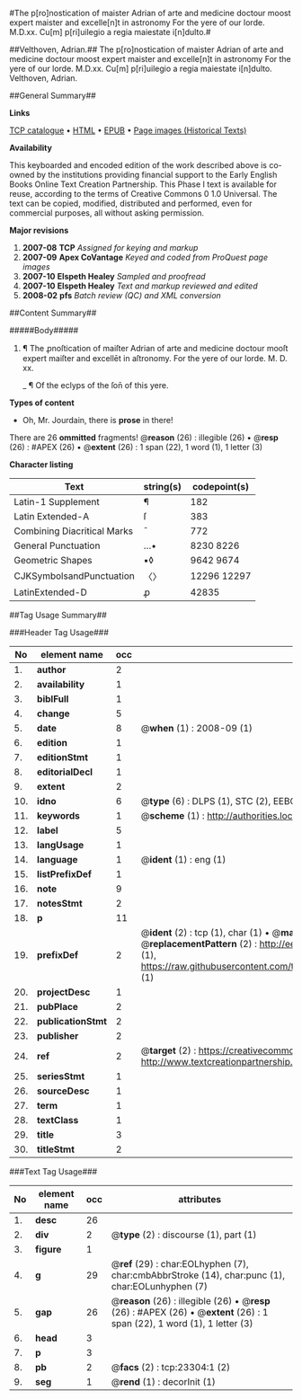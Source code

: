 #The p[ro]nostication of maister Adrian of arte and medicine doctour moost expert maister and excelle[n]t in astronomy For the yere of our lorde. M.D.xx. Cu[m] p[ri]uilegio a regia maiestate i[n]dulto.#

##Velthoven, Adrian.##
The p[ro]nostication of maister Adrian of arte and medicine doctour moost expert maister and excelle[n]t in astronomy For the yere of our lorde. M.D.xx. Cu[m] p[ri]uilegio a regia maiestate i[n]dulto.
Velthoven, Adrian.

##General Summary##

**Links**

[TCP catalogue](http://www.ota.ox.ac.uk/tcp/)  • 
[HTML](http://tei.it.ox.ac.uk/tcp/Texts-HTML/free/A17/A17188.html)  • 
[EPUB](http://tei.it.ox.ac.uk/tcp/Texts-EPUB/free/A17/A17188.epub) • 
[Page images (Historical Texts)](https://data.historicaltexts.jisc.ac.uk/view?pubId=eebo-99857550e&pageId=eebo-99857550e-23304-1)

**Availability**

This keyboarded and encoded edition of the
	       work described above is co-owned by the institutions
	       providing financial support to the Early English Books
	       Online Text Creation Partnership. This Phase I text is
	       available for reuse, according to the terms of Creative
	       Commons 0 1.0 Universal. The text can be copied,
	       modified, distributed and performed, even for
	       commercial purposes, all without asking permission.

**Major revisions**

1. __2007-08__ __TCP__ *Assigned for keying and markup*
1. __2007-09__ __Apex CoVantage__ *Keyed and coded from ProQuest page images*
1. __2007-10__ __Elspeth Healey__ *Sampled and proofread*
1. __2007-10__ __Elspeth Healey__ *Text and markup reviewed and edited*
1. __2008-02__ __pfs__ *Batch review (QC) and XML conversion*

##Content Summary##

#####Body#####

1. ¶ The ꝓnoſtication of maiſter Adrian of arte and medicine doctour mooſt expert maiſter and excellēt in aſtronomy. For the yere of our lorde. M. D. xx.

    _ ¶ Of the eclyps of the ſon̄ of this yere.

**Types of content**

  * Oh, Mr. Jourdain, there is **prose** in there!

There are 26 **ommitted** fragments! 
 @__reason__ (26) : illegible (26)  •  @__resp__ (26) : #APEX (26)  •  @__extent__ (26) : 1 span (22), 1 word (1), 1 letter (3)

**Character listing**


|Text|string(s)|codepoint(s)|
|---|---|---|
|Latin-1 Supplement|¶|182|
|Latin Extended-A|ſ|383|
|Combining             Diacritical Marks|̄|772|
|General Punctuation|…•|8230 8226|
|Geometric Shapes|▪◊|9642 9674|
|CJKSymbolsandPunctuation|〈〉|12296 12297|
|LatinExtended-D|ꝓ|42835|

##Tag Usage Summary##

###Header Tag Usage###

|No|element name|occ|attributes|
|---|---|---|---|
|1.|__author__|2||
|2.|__availability__|1||
|3.|__biblFull__|1||
|4.|__change__|5||
|5.|__date__|8| @__when__ (1) : 2008-09 (1)|
|6.|__edition__|1||
|7.|__editionStmt__|1||
|8.|__editorialDecl__|1||
|9.|__extent__|2||
|10.|__idno__|6| @__type__ (6) : DLPS (1), STC (2), EEBO-CITATION (1), PROQUEST (1), VID (1)|
|11.|__keywords__|1| @__scheme__ (1) : http://authorities.loc.gov/ (1)|
|12.|__label__|5||
|13.|__langUsage__|1||
|14.|__language__|1| @__ident__ (1) : eng (1)|
|15.|__listPrefixDef__|1||
|16.|__note__|9||
|17.|__notesStmt__|2||
|18.|__p__|11||
|19.|__prefixDef__|2| @__ident__ (2) : tcp (1), char (1)  •  @__matchPattern__ (2) : ([0-9\-]+):([0-9IVX]+) (1), (.+) (1)  •  @__replacementPattern__ (2) : http://eebo.chadwyck.com/downloadtiff?vid=$1&page=$2 (1), https://raw.githubusercontent.com/textcreationpartnership/Texts/master/tcpchars.xml#$1 (1)|
|20.|__projectDesc__|1||
|21.|__pubPlace__|2||
|22.|__publicationStmt__|2||
|23.|__publisher__|2||
|24.|__ref__|2| @__target__ (2) : https://creativecommons.org/publicdomain/zero/1.0/ (1), http://www.textcreationpartnership.org/docs/. (1)|
|25.|__seriesStmt__|1||
|26.|__sourceDesc__|1||
|27.|__term__|1||
|28.|__textClass__|1||
|29.|__title__|3||
|30.|__titleStmt__|2||


###Text Tag Usage###

|No|element name|occ|attributes|
|---|---|---|---|
|1.|__desc__|26||
|2.|__div__|2| @__type__ (2) : discourse (1), part (1)|
|3.|__figure__|1||
|4.|__g__|29| @__ref__ (29) : char:EOLhyphen (7), char:cmbAbbrStroke (14), char:punc (1), char:EOLunhyphen (7)|
|5.|__gap__|26| @__reason__ (26) : illegible (26)  •  @__resp__ (26) : #APEX (26)  •  @__extent__ (26) : 1 span (22), 1 word (1), 1 letter (3)|
|6.|__head__|3||
|7.|__p__|3||
|8.|__pb__|2| @__facs__ (2) : tcp:23304:1 (2)|
|9.|__seg__|1| @__rend__ (1) : decorInit (1)|
